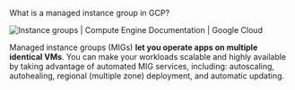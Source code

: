 
What is a managed instance group in GCP?

![Instance groups | Compute Engine Documentation | Google Cloud](https://encrypted-tbn0.gstatic.com/images?q=tbn:ANd9GcS9TZeiTsT0KlTrCUmXRZDGFluDV3KpYPoQUM7nzHaPyw&s)

Managed instance groups (MIGs) **let you operate apps on multiple identical VMs**. You can make your workloads scalable and highly available by taking advantage of automated MIG services, including: autoscaling, autohealing, regional (multiple zone) deployment, and automatic updating.